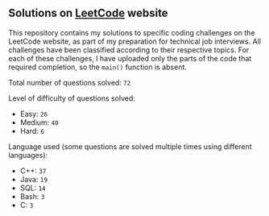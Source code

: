 ## Solutions on [LeetCode](https://leetcode.com/) website

This repository contains my solutions to specific coding challenges on the LeetCode website, as part of my preparation for technical job interviews. All challenges have been classified according to their respective topics. For each of these challenges, I have uploaded only the parts of the code that required completion, so the `main()` function is absent.

Total number of questions solved: `72`

Level of difficulty of questions solved:
* Easy: `26`
* Medium: `40`
* Hard: `6`

Language used (some questions are solved multiple times using different languages):
* C++: `37`
* Java: `19`
* SQL: `14`
* Bash: `3`
* C: `3`
